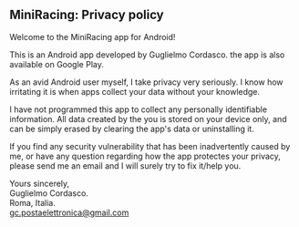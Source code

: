## MiniRacing: Privacy policy

Welcome to the MiniRacing app for Android!

This is an Android app developed by Guglielmo Cordasco. the app is also available on Google Play.

As an avid Android user myself, I take privacy very seriously.
I know how irritating it is when apps collect your data without your knowledge.

I have not programmed this app to collect any personally identifiable information. All data created by the you is stored on your device only, and can be simply erased by clearing the app's data or uninstalling it.

If you find any security vulnerability that has been inadvertently caused by me, or have any question regarding how the app protectes your privacy, please send me an email and I will surely try to fix it/help you.

Yours sincerely,  
Guglielmo Cordasco.  
Roma, Italia.  
gc.postaelettronica@gmail.com
